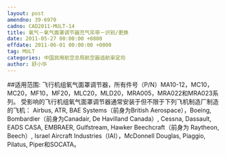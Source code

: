 ```yaml
---
layout: post
amendno: 39-6970
cadno: CAD2011-MULT-14
title: 氧气－氧气面罩调节器充气吊带－识别/更换
date: 2011-05-27 00:00:00 +0800
effdate: 2011-06-01 00:00:00 +0800
tag: MULT
categories: 中国民用航空总局航空器适航审定司
author: 舒小华
---
```


##适用范围:
飞行机组氧气面罩调节器，所有件号（P/N）MA10-12，MC10， MC20，MF10，MF20，MLC20，MLD20，MRA005，MRA022和MRA023系列。
受影响的飞行机组氧气面罩调节器通常安装于但不限于下列飞机制造厂制造的飞机：
Airbus, ATR, BAE Systems（前身为British Aerospace），Boeing, Bombardier（前身为Canadair, De Havilland Canada）, Cessna, Dassault, EADS CASA, EMBRAER, Gulfstream, Hawker Beechcraft（前身为 Raytheon, Beech）, Israel Aircraft Industries（IAI），McDonnell Douglas, Piaggio, Pilatus, Piper和SOCATA。

